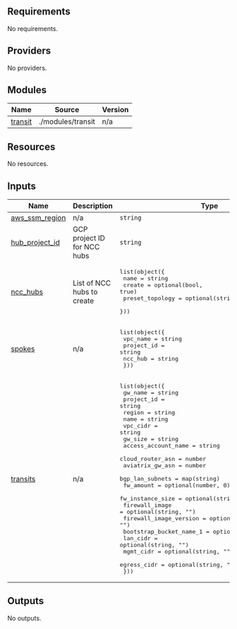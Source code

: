 <!-- BEGIN_TF_DOCS -->
## Requirements

No requirements.

## Providers

No providers.

## Modules

| Name | Source | Version |
|------|--------|---------|
| <a name="module_transit"></a> [transit](#module\_transit) | ./modules/transit | n/a |

## Resources

No resources.

## Inputs

| Name | Description | Type | Default | Required |
|------|-------------|------|---------|:--------:|
| <a name="input_aws_ssm_region"></a> [aws\_ssm\_region](#input\_aws\_ssm\_region) | n/a | `string` | n/a | yes |
| <a name="input_hub_project_id"></a> [hub\_project\_id](#input\_hub\_project\_id) | GCP project ID for NCC hubs | `string` | n/a | yes |
| <a name="input_ncc_hubs"></a> [ncc\_hubs](#input\_ncc\_hubs) | List of NCC hubs to create | <pre>list(object({<br/>    name            = string<br/>    create          = optional(bool, true)<br/>    preset_topology = optional(string, "STAR")<br/>  }))</pre> | `[]` | no |
| <a name="input_spokes"></a> [spokes](#input\_spokes) | n/a | <pre>list(object({<br/>    vpc_name   = string<br/>    project_id = string<br/>    ncc_hub    = string<br/>  }))</pre> | `[]` | no |
| <a name="input_transits"></a> [transits](#input\_transits) | n/a | <pre>list(object({<br/>    gw_name                 = string<br/>    project_id              = string<br/>    region                  = string<br/>    name                    = string<br/>    vpc_cidr                = string<br/>    gw_size                 = string<br/>    access_account_name     = string<br/>    cloud_router_asn        = number<br/>    aviatrix_gw_asn         = number<br/>    bgp_lan_subnets         = map(string)<br/>    fw_amount               = optional(number, 0)<br/>    fw_instance_size        = optional(string, "n1-standard-4")<br/>    firewall_image          = optional(string, "")<br/>    firewall_image_version  = optional(string, "")<br/>    bootstrap_bucket_name_1 = optional(string, "")<br/>    lan_cidr                = optional(string, "")<br/>    mgmt_cidr               = optional(string, "")<br/>    egress_cidr             = optional(string, "")<br/>  }))</pre> | n/a | yes |

## Outputs

No outputs.
<!-- END_TF_DOCS -->